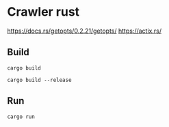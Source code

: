 # Crawler rust

https://docs.rs/getopts/0.2.21/getopts/
https://actix.rs/

## Build

```cargo build```

```cargo build --release```

## Run

```cargo run```

